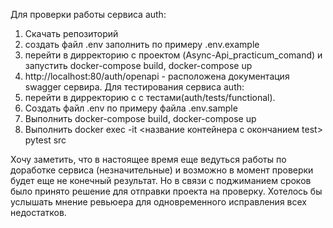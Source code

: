 Для проверки работы сервиса auth:
1. Скачать репозиторий
2. создать файл .env заполнить по примеру .env.example
3. перейти в дирректорию с проектом (Async-Api_practicum_comand) и запустить docker-compose build, docker-compose up
4. http://localhost:80/auth/openapi - расположена документация swagger сервира.
Для тестирования сервиса auth:
1. перейти в дирректорию c с тестами(auth/tests/functional).
2. Создать файл .env по примеру файла .env.sample
3. Выполнить docker-compose build, docker-compose up
4. Выполнить docker exec -it <название контейнера c окончанием test> pytest src

Хочу заметить, что в настоящее время еще ведуться работы по доработке сервиса (незначительные) и возможно в момент проверки будет еще не конечный результат. Но в связи с поджиманием сроков было принято решение для отправки проекта на проверку. Хотелось бы услышать мнение ревьюера для одновременного исправления всех недостатков. 
